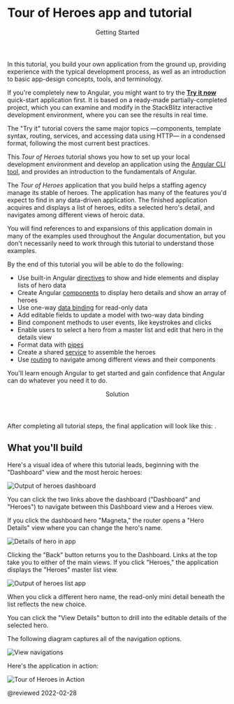 # Tour of Heroes app and tutorial

<div class="callout is-helpful">

<header>Getting Started</header>

In this tutorial, you build your own application from the ground up, providing experience with the typical development process, as well as an introduction to basic app-design concepts, tools, and terminology.

If you're completely new to Angular, you might want to try the [**Try it now**](start) quick-start application first.
It is based on a ready-made  partially-completed project, which you can examine and modify in the StackBlitz interactive development environment, where you can see the results in real time.

The "Try it" tutorial covers the same major topics &mdash;components, template syntax, routing, services, and accessing data using HTTP&mdash; in a condensed format, following the most current best practices.

</div>

This *Tour of Heroes* tutorial shows you how to set up your local development environment and develop an application using the [Angular CLI tool](cli "CLI command reference"), and provides an introduction to the fundamentals of Angular.

The *Tour of Heroes* application that you build helps a staffing agency manage its stable of heroes.
The application has many of the features you'd expect to find in any data-driven application.
The finished application acquires and displays a list of heroes, edits a selected hero's detail, and navigates among different views of heroic data.

You will find references to and expansions of this application domain in many of the examples used throughout the Angular documentation, but you don't necessarily need to work through this tutorial to understand those examples.

By the end of this tutorial you will be able to do the following:

*   Use built-in Angular [directives](guide/glossary#directive "Directives definition") to show and hide elements and display lists of hero data
*   Create Angular [components](guide/glossary#component "Components definition") to display hero details and show an array of heroes
*   Use one-way [data binding](guide/glossary#data-binding "Data binding definition") for read-only data
*   Add editable fields to update a model with two-way data binding
*   Bind component methods to user events, like keystrokes and clicks
*   Enable users to select a hero from a master list and edit that hero in the details view
*   Format data with [pipes](guide/glossary#pipe "Pipe definition")
*   Create a shared [service](guide/glossary#service "Service definition") to assemble the heroes
*   Use [routing](guide/glossary#router "Router definition") to navigate among different views and their components

You'll learn enough Angular to get started and gain confidence that Angular can do whatever you need it to do.

<div class="callout is-helpful">

<header>Solution</header>

After completing all tutorial steps, the final application will look like this:
<live-example name="toh-pt6"></live-example>.

</div>

## What you'll build

Here's a visual idea of where this tutorial leads, beginning with the "Dashboard"
view and the most heroic heroes:

<div class="lightbox">

<img alt="Output of heroes dashboard" src="generated/images/guide/toh/heroes-dashboard-1.png">

</div>

You can click the two links above the dashboard \("Dashboard" and "Heroes"\) to navigate between this Dashboard view and a Heroes view.

If you click the dashboard hero "Magneta," the router opens a "Hero Details" view where you can change the hero's name.

<div class="lightbox">

<img alt="Details of hero in app" src="generated/images/guide/toh/hero-details-1.png">

</div>

Clicking the "Back" button returns you to the Dashboard.
Links at the top take you to either of the main views.
If you click "Heroes," the application displays the "Heroes" master list view.

<div class="lightbox">

<img alt="Output of heroes list app" src="generated/images/guide/toh/heroes-list-2.png">

</div>

When you click a different hero name, the read-only mini detail beneath the list reflects the new choice.

You can click the "View Details" button to drill into the editable details of the selected hero.

The following diagram captures all of the navigation options.

<div class="lightbox">

<img alt="View navigations" src="generated/images/guide/toh/nav-diagram.png">

</div>

Here's the application in action:

<div class="lightbox">

<img alt="Tour of Heroes in Action" src="generated/images/guide/toh/toh-anim.gif">

</div>

@reviewed 2022-02-28
